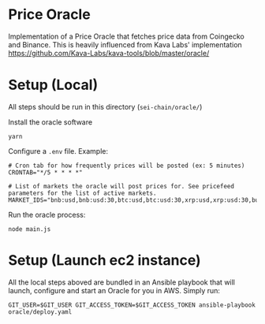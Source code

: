 # Price Oracle
Implementation of a Price Oracle that fetches price data from Coingecko and Binance. This is heavily influenced from Kava Labs' implementation https://github.com/Kava-Labs/kava-tools/blob/master/oracle/

# Setup (Local)
All steps should be run in this directory (`sei-chain/oracle/`)

Install the oracle software
```
yarn
```

Configure a `.env` file. Example:
```
# Cron tab for how frequently prices will be posted (ex: 5 minutes)
CRONTAB="*/5 * * * *"

# List of markets the oracle will post prices for. See pricefeed parameters for the list of active markets.
MARKET_IDS="bnb:usd,bnb:usd:30,btc:usd,btc:usd:30,xrp:usd,xrp:usd:30,busd:usd,busd:usd:30,kava:usd,kava:usd:30,hard:usd,hard:usd:30,usdx:usd"
```

Run the oracle process:
```
node main.js
```

# Setup (Launch ec2 instance)
All the local steps aboved are bundled in an Ansible playbook that will launch, configure and start an Oracle for you in AWS.
Simply run:
```
GIT_USER=$GIT_USER GIT_ACCESS_TOKEN=$GIT_ACCESS_TOKEN ansible-playbook oracle/deploy.yaml
```
